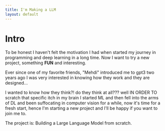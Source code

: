```yaml
---
title: I'm Making a LLM
layout: default
---
```

# Intro
To be honest I haven't felt the motivation I had when started my journey in
programming and deep learning in a long time.
Now I want to try a new project, something **FUN** and interesting.

Ever since one of my favorite friends, "Mehdi" introduced me to gpt3 two years
ago I was very interested in knowing how they work and they are designed...

I wanted to know how they think?! do they think at all??? well IN ORDER TO
scratch that specific itch in my brain I started ML and then fell into the arms
of DL and been suffocating in computer vision for a while, now it's time for a
fresh start, hence I'm starting a new project and I'll be happy if you want to 
join me to.

The project is: Building a Large Language Model from scratch.

